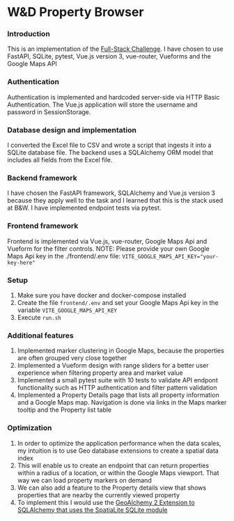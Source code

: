 # W&D Property Browser

### Introduction 
This is an implementation of the [Full-Stack Challenge](https://github.com/enodoscore/fullstack-challenge).
I have chosen to use FastAPI, SQLite, pytest, Vue.js version 3, vue-router, Vueforms and the Google Maps API

### Authentication
Authentication is implemented and hardcoded server-side via HTTP Basic Authentication. The Vue.js application will store the username and password in SessionStorage.

### Database design and implementation 
I converted the Excel file to CSV and wrote a script that ingests it into a SQLite database file. The backend uses a SQLAlchemy ORM model that includes all fields from the Excel file.

### Backend framework
I have chosen the FastAPI framework, SQLAlchemy and Vue.js version 3 because they apply well to the task and I learned that this is the stack used at B&W. I have implemented endpoint tests via pytest.

### Frontend framework
Frontend is implemented via Vue.js, vue-router, Google Maps Api and Vueform for the filter controls.
NOTE: Please provide your own Google Maps Api key in the ./frontend/.env file:
```VITE_GOOGLE_MAPS_API_KEY="your-key-here"```

### Setup
1. Make sure you have docker and docker-compose installed
2. Create the file `frontend/.env` and set your Google Maps Api key in the variable `VITE_GOOGLE_MAPS_API_KEY`
3. Execute `run.sh`

### Additional features
1. Implemented marker clustering in Google Maps, because the properties are often grouped very close together
2. Implemented a Vueform design with range sliders for a better user experience when filtering property area and market value
3. Implemented a small pytest suite with 10 tests to validate API endpont functionality such as HTTP authentication and filter pattern validation
4. Implemented a Property Details page that lists all property information and a Google Maps map. Navigation is done via links in the Maps marker tooltip and the Property list table 

### Optimization
1. In order to optimize the application performance when the data scales, my intuition is to use Geo database extensions to create a spatial data index
2. This will enable us to create an endpoint that can return properties within a radius of a location, or within the Google Maps viewport. That way we can load property markers on demand
3. We can also add a feature to the Property details view that shows properties that are nearby the currently viewed property
4. To implement this I would use the [GeoAlchemy 2 Extension to SQLAlchemy that uses the SpatiaLite SQLite module](https://geoalchemy-2.readthedocs.io/en/0.14.3/spatialite_tutorial.html)